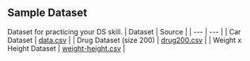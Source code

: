 ## Sample Dataset
Dataset for practicing your DS skill.
| Dataset | Source |
| --- | --- |
| Car Dataset | [data.csv](data.csv) |
| Drug Dataset (size 200) | [drug200.csv](drug200.csv) |
| Weight x Height Dataset | [weight-height.csv](weight-height.csv) |
